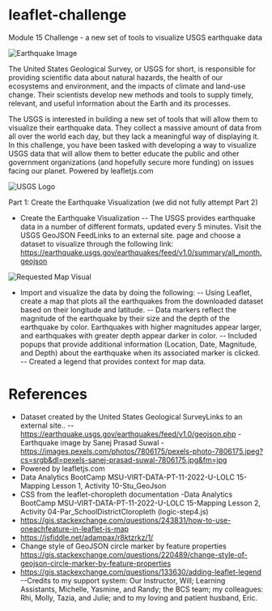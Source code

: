 # leaflet-challenge
Module 15 Challenge - a new set of tools to visualize USGS earthquake data

![Earthquake Image]()

The United States Geological Survey, or USGS for short, is responsible for providing scientific data about natural hazards, the health of our ecosystems and environment, and the impacts of climate and land-use change. Their scientists develop new methods and tools to supply timely, relevant, and useful information about the Earth and its processes.

The USGS is interested in building a new set of tools that will allow them to visualize their earthquake data. They collect a massive amount of data from all over the world each day, but they lack a meaningful way of displaying it. In this challenge, you have been tasked with developing a way to visualize USGS data that will allow them to better educate the public and other government organizations (and hopefully secure more funding) on issues facing our planet.
Powered by leafletjs.com

![USGS Logo]()

Part 1: Create the Earthquake Visualization (we did not fully attempt Part 2)
- Create the Earthquake Visualization
-- The USGS provides earthquake data in a number of different formats, updated every 5 minutes. Visit the USGS GeoJSON FeedLinks to an external site. page and choose a dataset to visualize through the following link: https://earthquake.usgs.gov/earthquakes/feed/v1.0/summary/all_month.geojson

![Requested Map Visual]()

- Import and visualize the data by doing the following:
-- Using Leaflet, create a map that plots all the earthquakes from the downloaded dataset based on their longitude and latitude.
-- Data markers reflect the magnitude of the earthquake by their size and the depth of the earthquake by color. Earthquakes with higher magnitudes appear larger, and earthquakes with greater depth appear darker in color.
-- Included popups that provide additional information (Location, Date, Magnitude, and Depth) about the earthquake when its associated marker is clicked. 
-- Created a legend that provides context for map data.


# References
- Dataset created by the United States Geological SurveyLinks to an external site..
-- https://earthquake.usgs.gov/earthquakes/feed/v1.0/geojson.php
 -Earthquake image by Sanej Prasad Suwal - https://images.pexels.com/photos/7806175/pexels-photo-7806175.jpeg?cs=srgb&dl=pexels-sanej-prasad-suwal-7806175.jpg&fm=jpg
- Powered by leafletjs.com
- Data Analytics BootCamp MSU-VIRT-DATA-PT-11-2022-U-LOLC 15-Mapping Lesson 1, Activity 10-Stu_GeoJson
- CSS from the leaflet-choropleth documentation -Data Analytics BootCamp MSU-VIRT-DATA-PT-11-2022-U-LOLC 15-Mapping Lesson 2, Activity 04-Par_SchoolDistrictCloropleth (logic-step4.js)
- https://gis.stackexchange.com/questions/243831/how-to-use-oneachfeature-in-leaflet-js-map
- https://jsfiddle.net/adampax/r8ktzrkz/1/
- Change style of GeoJSON circle marker by feature properties https://gis.stackexchange.com/questions/220489/change-style-of-geojson-circle-marker-by-feature-properties
- https://gis.stackexchange.com/questions/133630/adding-leaflet-legend
--Credits to my support system: Our Instructor, Will; Learning Assistants, Michelle, Yasmine, and Randy; the BCS team; my colleagues: Rhi, Molly, Tazia, and Julie; and to my loving and patient husband, Eric.